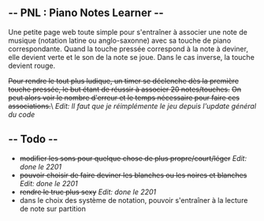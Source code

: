 ##  -- PNL : Piano Notes Learner -- ##
Une petite page web toute simple pour s'entraîner à associer une note de musique (notation latine ou anglo-saxonne) avec sa touche de piano correspondante.
Quand la touche pressée correspond à la note à deviner, elle devient verte et le son de la note se joue. Dans le cas inverse, la touche devient rouge.

~~Pour rendre le tout plus ludique, un timer se déclenche dès la première touche pressée, le but étant de réussir à associer 20 notes/touches.~~
~~On peut alors voir le nombre d'erreur et le temps nécessaire pour faire ces associations.~~\ 
_Edit: Il faut que je réimplémente le jeu depuis l'update général du code_

## -- Todo -- ##
- ~~modifier les sons pour quelque chose de plus propre/court/léger~~ _Edit: done le 2201_
- ~~pouvoir choisir de faire deviner les blanches ou les noires et blanches~~ _Edit: done le 2201_
- ~~rendre le truc plus sexy~~ _Edit: done le 2201_
- dans le choix des système de notation, pouvoir s'entraîner à la lecture de note sur partition
